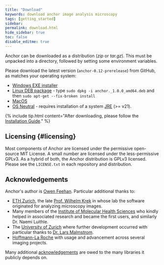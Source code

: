 ```yaml
---
title: "Download"
keywords: download anchor image analysis microscopy
tags: [getting_started]
sidebar:
permalink: download.html
hide_sidebar: true
toc: false
disable_editme: true
---
```


Anchor can be downloaded as a distribution (*zip* or *tar.gz*). This must be unpacked into a directory, followed by setting some environment variables.

Please download the latest version (`anchor-0.12-prerelease`) from GitHub, as matches your operating system:

- [Windows EXE installer](https://github.com/anchoranalysis/anchor-assembly/releases/download/1.0.0/Anchor-1.0.0.exe)
- [Linux DEB package](https://github.com/anchoranalysis/anchor-assembly/releases/download/1.0.0/anchor_1.0.0_amd64.deb) - type `sudo dpkg -i anchor._1.0.0_amd64.deb` and then `sudo apt-get --fix-broken install`
- [MacOS](https://github.com/anchoranalysis/anchor-assembly/releases/download/1.0.0/anchor-1.0.0.pkg)
- [OS Neutral](https://github.com/anchoranalysis/anchor-assembly/releases/download/1.0.0/anchor-1.0.0.zip) - requires installation of a system [JRE](https://www.java.com/en/download/) (>= v21).

{% include tip.html content="After downloading, please follow the [Installation Guide](installation.html)." %}

## Licensing {#licensing}

Most components of Anchor are licensed under the permissive open-source MIT License. A small number are licensed under the less-permissive GPLv3. As a hybrid of both, the Anchor distribution is GPLv3 licensed. Please see the `LICENSE.txt` in each repository and distribution.

## Acknowledgements

Anchor's author is [Owen Feehan](http://www.owenfeehan.com/). Particular additional thanks to:

* [ETH Zurich](https://ethz.ch/en.html), the late [Prof. Wilhelm Krek](https://mhs.biol.ethz.ch/research/krek/biography-krek.html) in whose lab the software originated for analyzing microscopy images.
* Many members of the [Institute of Molecular Health Sciences](https://mhs.biol.ethz.ch/) who kindly helped in associated research and became the first users, and similarly Dr. Naemi Luithle.
* The [University of Zurich](https://www.uzh.ch/en.html) where further development occurred with particular thanks to [Dr. Lars Malmstrom](http://2ddb.org/).
* [Hoffmann-La Roche](https://www.roche.com/) with usage and advancement across several imaging projects.

Many additional [acknowledgements](acknowledgements.html) are owed to the many libraries it publicly depends on.
